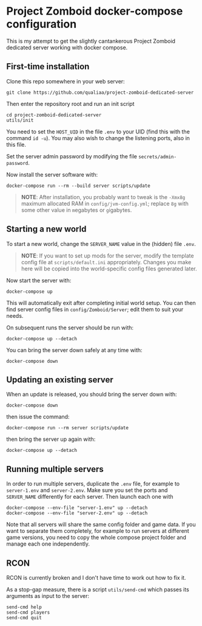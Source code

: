 # Project Zomboid docker-compose configuration

This is my attempt to get the slightly cantankerous Project Zomboid dedicated
server working with docker compose.

## First-time installation

Clone this repo somewhere in your web server:

    git clone https://github.com/qualiaa/project-zomboid-dedicated-server

Then enter the repository root and run an init script

    cd project-zomboid-dedicated-server
    utils/init

You need to set the `HOST_UID` in the file `.env` to your UID (find this with the
command `id -u`). You may also wish to change the listening ports, also in
this file.

Set the server admin password by modifying the file `secrets/admin-password`.

Now install the server software with:

    docker-compose run --rm --build server scripts/update

> **NOTE**: After installation, you probably want to tweak is the `-Xmx8g`
> maximum allocated RAM in `config/jvm-config.yml`; replace `8g` with some other
> value in `m`egabytes or `g`igabytes.


## Starting a new world

To start a new world, change the `SERVER_NAME` value in the (hidden) file
`.env`.

> **NOTE**: If you want to set up mods for the server, modify the template
> config file at `scripts/default.ini` appropriately. Changes you make here will
> be copied into the world-specific config files generated later.

Now start the server with:

    docker-compose up

This will automatically exit after completing initial world setup.  You can then
find server config files in `config/Zomboid/Server`; edit them to suit your
needs.

On subsequent runs the server should be run with:

    docker-compose up --detach

You can bring the server down safely at any time with:

    docker-compose down

## Updating an existing server

When an update is released, you should bring the server down with:

    docker-compose down

then issue the command:

    docker-compose run --rm server scripts/update

then bring the server up again with:

    docker-compose up --detach

## Running multiple servers

In order to run multiple servers, duplicate the `.env` file, for example to
`server-1.env` and `server-2.env`. Make sure you set the ports and `SERVER_NAME`
differently for each server. Then launch each one with

    docker-compose --env-file "server-1.env" up --detach
    docker-compose --env-file "server-2.env" up --detach

Note that all servers will share the same config folder and game data. If you
want to separate them completely, for example to run servers at different game
versions, you need to copy the whole compose project folder and manage each one
independently.

## RCON

RCON is currently broken and I don't have time to work out how to fix it.

As a stop-gap measure, there is a script `utils/send-cmd` which passes its
arguments as input to the server:

    send-cmd help
    send-cmd players
    send-cmd quit
